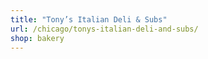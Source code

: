```yaml
---
title: "Tony’s Italian Deli & Subs"
url: /chicago/tonys-italian-deli-and-subs/
shop: bakery
---
```

